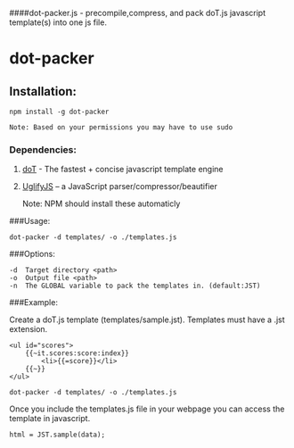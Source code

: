 ####dot-packer.js - precompile,compress, and pack doT.js javascript template(s) into one js file.

dot-packer
==========

## Installation: 
	
	npm install -g dot-packer
	
	Note: Based on your permissions you may have to use sudo

### Dependencies:
1.	[doT](https://github.com/olado/doT) - The fastest + concise javascript template engine
2.	[UglifyJS](https://github.com/mishoo/UglifyJS/) – a JavaScript parser/compressor/beautifier
	
	Note: NPM should install these automaticly

###Usage:  

	dot-packer -d templates/ -o ./templates.js

###Options:

	-d 	Target directory <path>
	-o	Output file <path>
	-n  The GLOBAL variable to pack the templates in. (default:JST)
	

###Example:
	
Create a doT.js template (templates/sample.jst).  Templates must have a .jst extension.

	<ul id="scores">
		{{~it.scores:score:index}}
			<li>{{=score}}</li>
		{{~}}
	</ul>

	dot-packer -d templates/ -o ./templates.js
	
Once you include the templates.js file in your webpage you can access
the template in javascript.

	html = JST.sample(data);